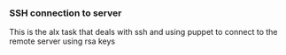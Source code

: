 ### SSH connection to server
This is the alx task that deals with ssh and using puppet to connect to the remote server
using rsa keys
